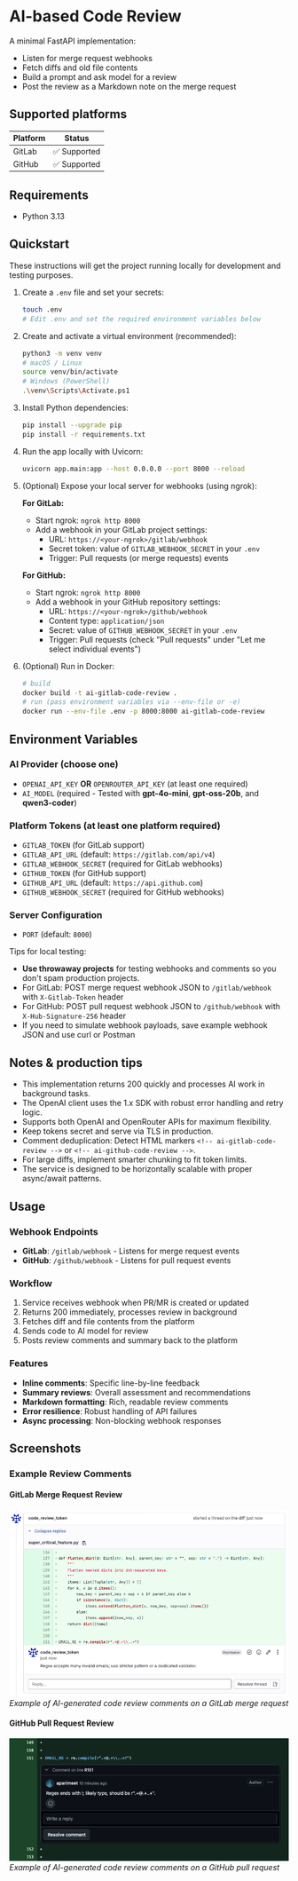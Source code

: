 # AI-based Code Review

A minimal FastAPI implementation:
- Listen for merge request webhooks
- Fetch diffs and old file contents
- Build a prompt and ask model for a review
- Post the review as a Markdown note on the merge request

## Supported platforms

| Platform | Status |
| --- | --- |
| GitLab | ✅ Supported |
| GitHub | ✅ Supported |

## Requirements

- Python 3.13

## Quickstart

These instructions will get the project running locally for development and testing purposes.

1. Create a `.env` file and set your secrets:

   ```bash
   touch .env
   # Edit .env and set the required environment variables below
   ```

2. Create and activate a virtual environment (recommended):

   ```bash
   python3 -m venv venv
   # macOS / Linux
   source venv/bin/activate
   # Windows (PowerShell)
   .\venv\Scripts\Activate.ps1
   ```

3. Install Python dependencies:

   ```bash
   pip install --upgrade pip
   pip install -r requirements.txt
   ```

4. Run the app locally with Uvicorn:

   ```bash
   uvicorn app.main:app --host 0.0.0.0 --port 8000 --reload
   ```

5. (Optional) Expose your local server for webhooks (using ngrok):

   **For GitLab:**
   - Start ngrok: `ngrok http 8000`
   - Add a webhook in your GitLab project settings:
     - URL: `https://<your-ngrok>/gitlab/webhook`
     - Secret token: value of `GITLAB_WEBHOOK_SECRET` in your `.env`
     - Trigger: Pull requests (or merge requests) events

   **For GitHub:**
   - Start ngrok: `ngrok http 8000`
   - Add a webhook in your GitHub repository settings:
     - URL: `https://<your-ngrok>/github/webhook`
     - Content type: `application/json`
     - Secret: value of `GITHUB_WEBHOOK_SECRET` in your `.env`
     - Trigger: Pull requests (check "Pull requests" under "Let me select individual events")

6. (Optional) Run in Docker:

   ```bash
   # build
   docker build -t ai-gitlab-code-review .
   # run (pass environment variables via --env-file or -e)
   docker run --env-file .env -p 8000:8000 ai-gitlab-code-review
   ```

## Environment Variables

### AI Provider (choose one)
- `OPENAI_API_KEY` **OR** `OPENROUTER_API_KEY` (at least one required)
- `AI_MODEL` (required - Tested with **gpt-4o-mini**, **gpt-oss-20b**, and **qwen3-coder**)

### Platform Tokens (at least one platform required)
- `GITLAB_TOKEN` (for GitLab support)
- `GITLAB_API_URL` (default: `https://gitlab.com/api/v4`)
- `GITLAB_WEBHOOK_SECRET` (required for GitLab webhooks)
- `GITHUB_TOKEN` (for GitHub support)
- `GITHUB_API_URL` (default: `https://api.github.com`)
- `GITHUB_WEBHOOK_SECRET` (required for GitHub webhooks)

### Server Configuration
- `PORT` (default: `8000`)

Tips for local testing:

- **Use throwaway projects** for testing webhooks and comments so you don't spam production projects.
- For GitLab: POST merge request webhook JSON to `/gitlab/webhook` with `X-Gitlab-Token` header
- For GitHub: POST pull request webhook JSON to `/github/webhook` with `X-Hub-Signature-256` header
- If you need to simulate webhook payloads, save example webhook JSON and use curl or Postman

## Notes & production tips

- This implementation returns 200 quickly and processes AI work in background tasks.
- The OpenAI client uses the 1.x SDK with robust error handling and retry logic.
- Supports both OpenAI and OpenRouter APIs for maximum flexibility.
- Keep tokens secret and serve via TLS in production.
- Comment deduplication: Detect HTML markers `<!-- ai-gitlab-code-review -->` or `<!-- ai-github-code-review -->`.
- For large diffs, implement smarter chunking to fit token limits.
- The service is designed to be horizontally scalable with proper async/await patterns.

## Usage

### Webhook Endpoints
- **GitLab**: `/gitlab/webhook` - Listens for merge request events
- **GitHub**: `/github/webhook` - Listens for pull request events

### Workflow
1. Service receives webhook when PR/MR is created or updated
2. Returns 200 immediately, processes review in background
3. Fetches diff and file contents from the platform
4. Sends code to AI model for review
5. Posts review comments and summary back to the platform

### Features
- **Inline comments**: Specific line-by-line feedback
- **Summary reviews**: Overall assessment and recommendations
- **Markdown formatting**: Rich, readable review comments
- **Error resilience**: Robust handling of API failures
- **Async processing**: Non-blocking webhook responses

## Screenshots

### Example Review Comments

#### GitLab Merge Request Review
![GitLab Code Review Example](assets/example_review_comment_gitlab.png)
*Example of AI-generated code review comments on a GitLab merge request*

#### GitHub Pull Request Review
![GitHub Code Review Example](assets/example_review_comment_github.png)
*Example of AI-generated code review comments on a GitHub pull request*
